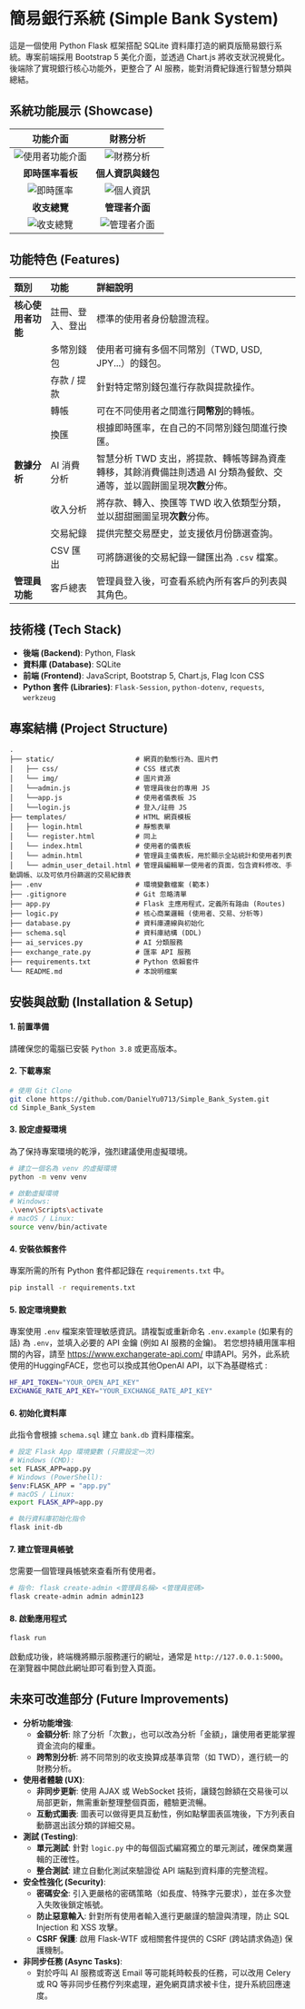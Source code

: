 # 簡易銀行系統 (Simple Bank System)

這是一個使用 Python Flask 框架搭配 SQLite 資料庫打造的網頁版簡易銀行系統。專案前端採用 Bootstrap 5 美化介面，並透過 Chart.js 將收支狀況視覺化。後端除了實現銀行核心功能外，更整合了 AI 服務，能對消費紀錄進行智慧分類與總結。

## 系統功能展示 (Showcase)

| 功能介面 | 財務分析 |
| :---: | :---: |
| ![使用者功能介面](static/img/使用者功能介面.png) | ![財務分析](static/img/財務分析.png) |
| **即時匯率看板** | **個人資訊與錢包** |
| ![即時匯率](static/img/即時匯率.png) | ![個人資訊](static/img/個人資訊.png) |
| **收支總覽** | **管理者介面** |
| ![收支總覽](static/img/收支總覽.png) | ![管理者介面](static/img/管理者介面_1.png) |


## 功能特色 (Features)

| 類別 | 功能 | 詳細說明 |
| :--- | :--- | :--- |
| **核心使用者功能** | 註冊、登入、登出 | 標準的使用者身份驗證流程。 |
| | 多幣別錢包 | 使用者可擁有多個不同幣別（TWD, USD, JPY...）的錢包。 |
| | 存款 / 提款 | 針對特定幣別錢包進行存款與提款操作。 |
| | 轉帳 | 可在不同使用者之間進行**同幣別**的轉帳。 |
| | 換匯 | 根據即時匯率，在自己的不同幣別錢包間進行換匯。 |
| **數據分析** | AI 消費分析 | 智慧分析 TWD 支出，將提款、轉帳等歸為資產轉移，其餘消費備註則透過 AI 分類為餐飲、交通等，並以圓餅圖呈現**次數**分佈。 |
| | 收入分析 | 將存款、轉入、換匯等 TWD 收入依類型分類，並以甜甜圈圖呈現**次數**分佈。 |
| | 交易紀錄 | 提供完整交易歷史，並支援依月份篩選查詢。 |
| | CSV 匯出 | 可將篩選後的交易紀錄一鍵匯出為 `.csv` 檔案。 |
| **管理員功能** | 客戶總表 | 管理員登入後，可查看系統內所有客戶的列表與其角色。 |

## 技術棧 (Tech Stack)

- **後端 (Backend)**: Python, Flask
- **資料庫 (Database)**: SQLite
- **前端 (Frontend)**: JavaScript, Bootstrap 5, Chart.js, Flag Icon CSS
- **Python 套件 (Libraries)**: `Flask-Session`, `python-dotenv`, `requests`, `werkzeug`

## 專案結構 (Project Structure)

```
.
├── static/                    # 網頁的動態行為、圖片們
│   ├── css/                   # CSS 樣式表
│   └── img/                   # 圖片資源
│   └──admin.js                # 管理員後台的專用 JS
│   └──app.js                  # 使用者儀表板 JS
│   └──login.js                # 登入/註冊 JS
├── templates/                 # HTML 網頁模板
│   ├── login.html             # 靜態表單
│   └── register.html          # 同上
│   └── index.html             # 使用者的儀表板
│   └── admin.html             # 管理員主儀表板，用於顯示全站統計和使用者列表
│   └── admin_user_detail.html # 管理員編輯單一使用者的頁面，包含資料修改、手動調帳、以及可依月份篩選的交易紀錄表
├── .env                       # 環境變數檔案 (範本)
├── .gitignore                 # Git 忽略清單
├── app.py                     # Flask 主應用程式，定義所有路由 (Routes)
├── logic.py                   # 核心商業邏輯 (使用者、交易、分析等)
├── database.py                # 資料庫連線與初始化
├── schema.sql                 # 資料庫結構 (DDL)
├── ai_services.py             # AI 分類服務
├── exchange_rate.py           # 匯率 API 服務
├── requirements.txt           # Python 依賴套件
└── README.md                  # 本說明檔案
```

## 安裝與啟動 (Installation & Setup)

#### 1. **前置準備**
請確保您的電腦已安裝 `Python 3.8` 或更高版本。

#### 2. **下載專案**
```bash
# 使用 Git Clone
git clone https://github.com/DanielYu0713/Simple_Bank_System.git
cd Simple_Bank_System
```

#### 3. **設定虛擬環境**
為了保持專案環境的乾淨，強烈建議使用虛擬環境。
```bash
# 建立一個名為 venv 的虛擬環境
python -m venv venv

# 啟動虛擬環境
# Windows:
.\venv\Scripts\activate
# macOS / Linux:
source venv/bin/activate
```

#### 4. **安裝依賴套件**
專案所需的所有 Python 套件都記錄在 `requirements.txt` 中。
```bash
pip install -r requirements.txt
```

#### 5. **設定環境變數**
專案使用 `.env` 檔案來管理敏感資訊。請複製或重新命名 `.env.example` (如果有的話) 為 `.env`，並填入必要的 API 金鑰 (例如 AI 服務的金鑰)。
若您想持續用匯率相關的內容，請至 https://www.exchangerate-api.com/ 申請API。另外，此系統使用的HuggingFACE，您也可以換成其他OpenAI API，以下為基礎格式 :
```bash
HF_API_TOKEN="YOUR_OPEN_API_KEY"
EXCHANGE_RATE_API_KEY="YOUR_EXCHANGE_RATE_API_KEY"
```

#### 6. **初始化資料庫**
此指令會根據 `schema.sql` 建立 `bank.db` 資料庫檔案。
```bash
# 設定 Flask App 環境變數 (只需設定一次)
# Windows (CMD):
set FLASK_APP=app.py
# Windows (PowerShell):
$env:FLASK_APP = "app.py"
# macOS / Linux:
export FLASK_APP=app.py

# 執行資料庫初始化指令
flask init-db
```

#### 7. **建立管理員帳號**
您需要一個管理員帳號來查看所有使用者。
```bash
# 指令: flask create-admin <管理員名稱> <管理員密碼>
flask create-admin admin admin123
```

#### 8. **啟動應用程式**
```bash
flask run
```
啟動成功後，終端機將顯示服務運行的網址，通常是 `http://127.0.0.1:5000`。在瀏覽器中開啟此網址即可看到登入頁面。

## 未來可改進部分 (Future Improvements)

- **分析功能增強**: 
    - **金額分析**: 除了分析「次數」，也可以改為分析「金額」，讓使用者更能掌握資金流向的權重。
    - **跨幣別分析**: 將不同幣別的收支換算成基準貨幣（如 TWD），進行統一的財務分析。
- **使用者體驗 (UX)**: 
    - **非同步更新**: 使用 AJAX 或 WebSocket 技術，讓錢包餘額在交易後可以局部更新，無需重新整理整個頁面，體驗更流暢。
    - **互動式圖表**: 圖表可以做得更具互動性，例如點擊圖表區塊後，下方列表自動篩選出該分類的詳細交易。
- **測試 (Testing)**: 
    - **單元測試**: 針對 `logic.py` 中的每個函式編寫獨立的單元測試，確保商業邏輯的正確性。
    - **整合測試**: 建立自動化測試來驗證從 API 端點到資料庫的完整流程。
- **安全性強化 (Security)**: 
    - **密碼安全**: 引入更嚴格的密碼策略（如長度、特殊字元要求），並在多次登入失敗後鎖定帳號。
    - **防止惡意輸入**: 針對所有使用者輸入進行更嚴謹的驗證與清理，防止 SQL Injection 和 XSS 攻擊。
    - **CSRF 保護**: 啟用 Flask-WTF 或相關套件提供的 CSRF (跨站請求偽造) 保護機制。
- **非同步任務 (Async Tasks)**: 
    - 對於呼叫 AI 服務或寄送 Email 等可能耗時較長的任務，可以改用 Celery 或 RQ 等非同步任務佇列來處理，避免網頁請求被卡住，提升系統回應速度。
